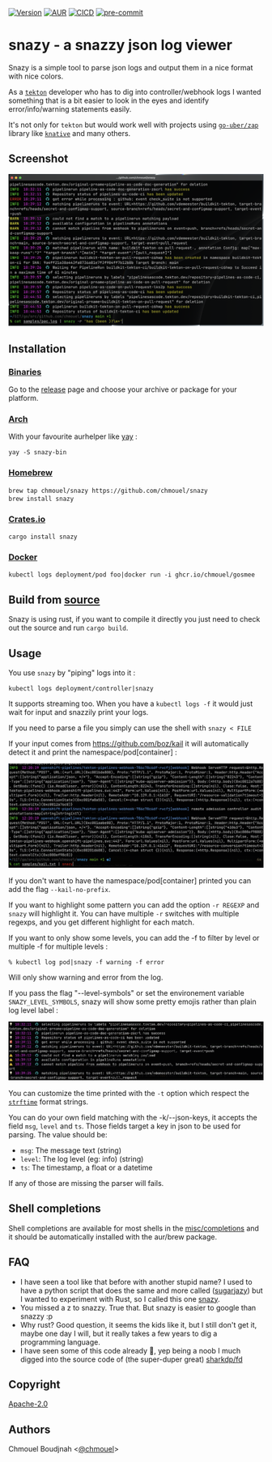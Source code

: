 [![Version](https://img.shields.io/crates/v/snazy.svg)](https://crates.io/crates/snazy) [![AUR](https://img.shields.io/aur/version/snazy-bin)](https://aur.archlinux.org/packages/snazy-bin) [![CICD](https://github.com/chmouel/snazy/actions/workflows/rust.yaml/badge.svg)](https://github.com/chmouel/snazy/actions/workflows/rust.yaml) [![pre-commit](https://img.shields.io/badge/pre--commit-enabled-brightgreen?logo=pre-commit&logoColor=white)](https://github.com/pre-commit/pre-commit)

# snazy - a snazzy json log viewer

Snazy is a simple tool to parse json logs and output them in a nice format with
nice colors.

As a [`tekton`](http://tekton.dev) developer who has to dig into controller/webhook logs I wanted
something that is a bit easier to look in the eyes and identify error/info/warning statements easily.

It's not only for `tekton` but would work well with projects using [`go-uber/zap`](https://github.com/uber-go/zap) library like [`knative`](https://knative.dev) and many others.

## Screenshot

![screenshot](./.github/screenshot.png)

## Installation

### [Binaries](https://github.com/chmouel/snazy/releases)

Go to the [release](https://github.com/chmouel/snazy/releases) page and choose
your archive or package for your platform.

### [Arch](https://aur.archlinux.org/packages/snazy-bin)

With your favourite aurhelper like [yay](https://github.com/Jguer/yay) :

```shell
yay -S snazy-bin
```

### [Homebrew](https://homebrew.sh)

```shell
brew tap chmouel/snazy https://github.com/chmouel/snazy
brew install snazy
```

### [Crates.io](https://crates.io/crates/snazy)

```shell
cargo install snazy
```

### [Docker](https://github.com/chmouel/snazy/pkgs/container/snazy)

```shell
kubectl logs deployment/pod foo|docker run -i ghcr.io/chmouel/gosmee
```

## Build from [source](https://github.com/chmouel/snazy)

Snazy is using rust, if you want to compile it directly you just need to
check out the source and run `cargo build`.

## Usage

You use `snazy` by "piping" logs into it :

```shell
kubectl logs deployment/controller|snazy
```

It supports streaming too. When you have a `kubectl logs -f` it would just wait
for input and snazzily print your logs.

If you need to parse a file you simply can use the shell with `snazy < FILE`

If your input comes from <https://github.com/boz/kail> it will automatically
detect it and print the namespace/pod[container] :

![screenshot](./.github/screenshot-kail.png)

If you don't want to have the namespace/pod[container] printed you can add the
flag `--kail-no-prefix`.

If you want to highlight some pattern you can add the option `-r REGEXP` and
`snazy` will highlight it. You can have multiple `-r` switches with multiple
regexps, and you get different highlight for each match.

If you want to only show some levels, you can add the -f to filter by level or multiple -f for multiple levels :

```shell
% kubectl log pod|snazy -f warning -f error
```

Will only show warning and error from the log.

If you pass the flag "--level-symbols" or set the environement variable `SNAZY_LEVEL_SYMBOLS`, snazy will show some pretty emojis rather than plain log level label :

![snazy level symbols](.github/screenshot-level-symbols.png)

You can customize the time printed with the `-t` option which respect the
[`strftime`](https://man7.org/linux/man-pages/man3/strftime.3.html) format
strings.

You can do your own field matching with the -k/--json-keys, it accepts the
field `msg`, `level` and `ts`. Those fields target a key in json to be used for
parsing. The value should be:

* `msg`: The message text (string)
* `level`: The log level (eg: info) (string)
* `ts`: The timestamp, a float or a datetime

If any of those are missing the parser will fails.

## Shell completions

Shell completions are available for most shells in the [misc/completions](./misc/completions) and it should be automatically installed with the aur/brew package.

## FAQ

* I have seen a tool like that before with another stupid name? I used to have a python script that does the same and more called
  ([sugarjazy](https://github.com/chmouel/sugarjazy)) but I wanted to experiment with Rust, so I called this one
  [snazy](https://www.urbandictionary.com/define.php?term=snazy).
* You missed a z to snazzy. True that. But snazy is easier to google than snazzy :p
* Why rust? Good question, it seems the kids like it, but I still don't get it,
  maybe one day I will, but it really takes a few years to dig a programming
  language.
* I have seen some of this code already 🤨, yep being a noob I much digged
  into the source code of (the super-duper great)
  [sharkdp/fd](https://github.com/sharkdp/fd)

## Copyright

[Apache-2.0](./LICENSE)

## Authors

Chmouel Boudjnah <[@chmouel](https://twitter.com/chmouel)>

